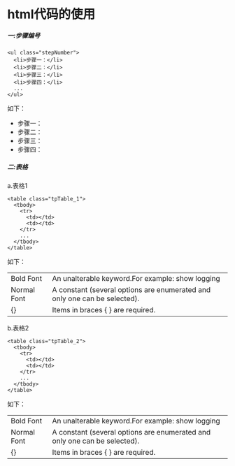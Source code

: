# html代码的使用

##### 一:步骤编号

~~~
<ul class="stepNumber">
  <li>步骤一：</li>
  <li>步骤二：</li>
  <li>步骤三：</li>
  <li>步骤四：</li>
  ...
</ul>
~~~
如下：
<ul class="stepNumber">
  <li>步骤一：</li>
  <li>步骤二：</li>
  <li>步骤三：</li>
  <li>步骤四：</li>
</ul>

##### 二:表格
a.表格1
~~~
<table class="tpTable_1">
  <tbody>
    <tr>
      <td></td>
      <td></td>
    </tr>
    ...
  </tbody>
</table>
~~~
如下：
<table class="tpTable_1">
  <tbody>
    <tr>
      <td>Bold Font</td>
      <td>An unalterable keyword.For example: show logging</td>
    </tr>
    <tr>
      <td>Normal Font</td>
      <td>A constant (several options are enumerated and only one can be selected).</td>
    </tr>
    <tr>
      <td>{}</td>
      <td>Items in braces { } are required.</td>
    </tr>
  </tbody>
</table>

b.表格2
~~~
<table class="tpTable_2">
  <tbody>
    <tr>
      <td></td>
      <td></td>
    </tr>
    ...
  </tbody>
</table>
~~~
如下：
<table class="tpTable_1">
  <tbody>
    <tr>
      <td>Bold Font</td>
      <td>An unalterable keyword.For example: show logging</td>
    </tr>
    <tr>
      <td>Normal Font</td>
      <td>A constant (several options are enumerated and only one can be selected).</td>
    </tr>
    <tr>
      <td>{}</td>
      <td>Items in braces { } are required.</td>
    </tr>
  </tbody>
</table>





